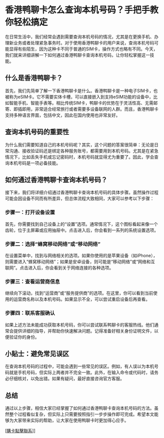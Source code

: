 # 香港鸭聊卡怎么查询本机号码？手把手教你轻松搞定

在日常生活中，我们经常会遇到需要查询本机号码的情况，尤其是在更换手机、办理新业务或者处理紧急事务时。对于使用香港鸭聊卡的用户来说，查询本机号码可能显得有些陌生，因为这种卡不同于普通的SIM卡，操作方式也略有不同。今天，我们就来详细讲解一下如何通过香港鸭聊卡查询本机号码，让你轻松掌握这一技能。

## 什么是香港鸭聊卡？

首先，我们先简单了解一下香港鸭聊卡是什么。香港鸭聊卡是一种电子SIM卡，也被称为eSIM卡。它不需要实体卡槽，可以直接嵌入到支持eSIM功能的设备中，比如智能手机、智能手表等。相比传统SIM卡，鸭聊卡的优势在于灵活性高、无需邮寄、即插即用，非常适合经常旅行或者需要多设备联网的人群。而且，香港鸭聊卡支持多种语言界面，包括中文，因此在国内使用也非常友好。

## 查询本机号码的重要性

为什么我们需要知道自己的本机号码呢？其实，这个问题的答案很简单：无论是日常沟通、接收验证码还是绑定各种服务账号，都需要用到本机号码。尤其是在紧急情况下，比如丢失手机或忘记密码时，本机号码就显得尤为重要了。因此，学会查询本机号码是一项必备技能。

## 如何通过香港鸭聊卡查询本机号码？

接下来，我们将详细介绍通过香港鸭聊卡查询本机号码的具体步骤。虽然操作过程可能会因设备不同而有所差异，但总体流程大致相同，大家可以参考以下步骤：

### 步骤一：打开设备设置

首先，你需要找到自己设备上的“设置”选项。通常情况下，这个图标看起来像一个齿轮，位于主屏幕或应用抽屉中。点击进入后，你会看到一系列的系统设置选项。

### 步骤二：选择“蜂窝移动网络”或“移动网络”

在设置菜单中，找到与网络相关的选项。如果你使用的是苹果设备（如iPhone），则需要进入“蜂窝移动网络”；如果是安卓设备，则可能是“移动网络”或“网络和互联网”。点击进入后，你会看到关于网络连接的各种选项。

### 步骤三：查看运营商信息

继续向下滚动，找到“运营商”或“服务提供商”的选项。在这里，你可以看到当前使用的运营商名称以及本机号码。如果显示不全，可以尝试重启设备后再查看。

### 步骤四：联系客服确认

如果上述方法未能成功获取本机号码，你可以尝试联系鸭聊卡的客服热线。他们通常会提供详细的指导，并帮助你快速解决问题。记得准备好相关身份证明文件，以便验证你的身份。

## 小贴士：避免常见误区

在查询本机号码的过程中，可能会遇到一些常见的误区。例如，有人误以为本机号码就是手机号码，但实际上两者并不完全一致。此外，在输入命令或代码时，请务必仔细核对，以免出错。如果有疑问，最好直接咨询官方客服。

## 总结

通过以上步骤，相信大家已经掌握了如何通过香港鸭聊卡查询本机号码的方法。虽然整个过程看似复杂，但实际上只需要按照指引一步步操作即可完成。希望本文能够为大家带来实际的帮助，让大家在使用鸭聊卡时更加得心应手。

[[購卡點擊聯系](https://t.me/s/esim1088)]]